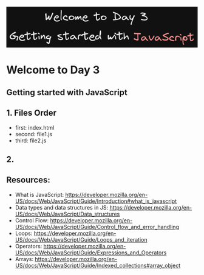 ![image info](./welcome-day-03.png)

# Welcome to Day 3

## **Getting started with JavaScript**

## 1. Files Order

- first: index.html
- second: file1.js
- third: file2.js

## 2.

## Resources:

- What is JavaScript: https://developer.mozilla.org/en-US/docs/Web/JavaScript/Guide/Introduction#what_is_javascript
- Data types and data structures in JS: https://developer.mozilla.org/en-US/docs/Web/JavaScript/Data_structures
- Control Flow: https://developer.mozilla.org/en-US/docs/Web/JavaScript/Guide/Control_flow_and_error_handling
- Loops: https://developer.mozilla.org/en-US/docs/Web/JavaScript/Guide/Loops_and_iteration
- Operators: https://developer.mozilla.org/en-US/docs/Web/JavaScript/Guide/Expressions_and_Operators
- Arrays: https://developer.mozilla.org/en-US/docs/Web/JavaScript/Guide/Indexed_collections#array_object
